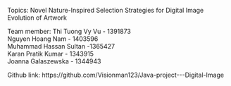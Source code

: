 Topics: Novel Nature-Inspired Selection Strategies for Digital Image Evolution of Artwork
<p>Team member:
Thi Tuong Vy Vu - 1391873<br>
Nguyen Hoang Nam - 1403596<br>
Muhammad Hassan Sultan -1365427<br>
Karan Pratik Kumar - 1343915<br>
Joanna Galaszewska - 1344943</p>
<p>Github link: https://github.com/Visionman123/Java-project---Digital-Image</p>
